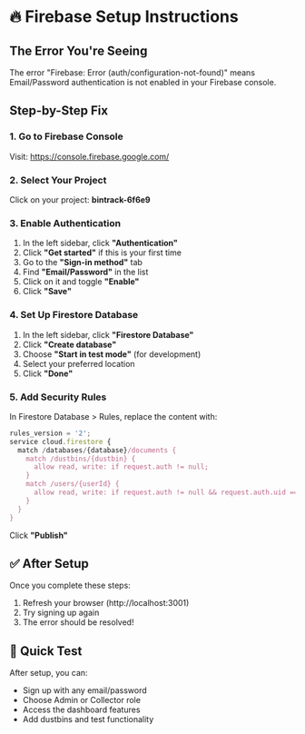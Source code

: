 # 🔥 Firebase Setup Instructions

## The Error You're Seeing
The error "Firebase: Error (auth/configuration-not-found)" means Email/Password authentication is not enabled in your Firebase console.

## Step-by-Step Fix

### 1. Go to Firebase Console
Visit: https://console.firebase.google.com/

### 2. Select Your Project
Click on your project: **bintrack-6f6e9**

### 3. Enable Authentication
1. In the left sidebar, click **"Authentication"**
2. Click **"Get started"** if this is your first time
3. Go to the **"Sign-in method"** tab
4. Find **"Email/Password"** in the list
5. Click on it and toggle **"Enable"**
6. Click **"Save"**

### 4. Set Up Firestore Database
1. In the left sidebar, click **"Firestore Database"**
2. Click **"Create database"**
3. Choose **"Start in test mode"** (for development)
4. Select your preferred location
5. Click **"Done"**

### 5. Add Security Rules
In Firestore Database > Rules, replace the content with:

```javascript
rules_version = '2';
service cloud.firestore {
  match /databases/{database}/documents {
    match /dustbins/{dustbin} {
      allow read, write: if request.auth != null;
    }
    match /users/{userId} {
      allow read, write: if request.auth != null && request.auth.uid == userId;
    }
  }
}
```

Click **"Publish"**

## ✅ After Setup
Once you complete these steps:
1. Refresh your browser (http://localhost:3001)
2. Try signing up again
3. The error should be resolved!

## 🚀 Quick Test
After setup, you can:
- Sign up with any email/password
- Choose Admin or Collector role
- Access the dashboard features
- Add dustbins and test functionality
